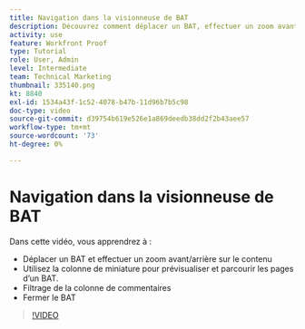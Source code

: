 ```yaml
---
title: Navigation dans la visionneuse de BAT
description: Découvrez comment déplacer un BAT, effectuer un zoom avant/arrière sur le contenu, utiliser la colonne Miniature, filtrer les commentaires de BAT, etc. dans la [!DNL  Workfront] visionneuse de vérification.
activity: use
feature: Workfront Proof
type: Tutorial
role: User, Admin
level: Intermediate
team: Technical Marketing
thumbnail: 335140.png
kt: 8840
exl-id: 1534a43f-1c52-4078-b47b-11d96b7b5c98
doc-type: video
source-git-commit: d39754b619e526e1a869deedb38dd2f2b43aee57
workflow-type: tm+mt
source-wordcount: '73'
ht-degree: 0%

---
```


# Navigation dans la visionneuse de BAT

Dans cette vidéo, vous apprendrez à :

* Déplacer un BAT et effectuer un zoom avant/arrière sur le contenu
* Utilisez la colonne de miniature pour prévisualiser et parcourir les pages d’un BAT.
* Filtrage de la colonne de commentaires
* Fermer le BAT

>[!VIDEO](https://video.tv.adobe.com/v/335140/?quality=12)

<!-- 
## Learn more
* Review a static proof
* Search within a proof
* Compare proofs
* Configure proofing viewer settings
* View the [!DNL Workfront] object associated with a proof
* Share a proof from the proofing viewer
* Print a proof summary within [!DNL Workfront]
-->
